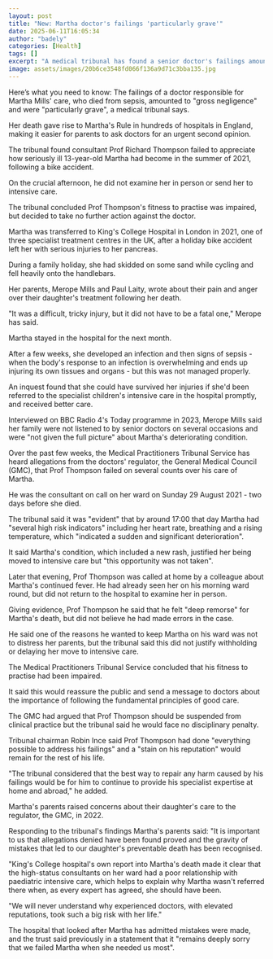 ```yaml
---
layout: post
title: "New: Martha doctor's failings 'particularly grave'"
date: 2025-06-11T16:05:34
author: "badely"
categories: [Health]
tags: []
excerpt: "A medical tribunal has found a senior doctor's failings amounted to gross negligence and misconduct."
image: assets/images/20b6ce3548fd066f136a9d71c3bba135.jpg
---
```


Here’s what you need to know: The failings of a doctor responsible for Martha Mills' care, who died from sepsis, amounted to "gross negligence" and were "particularly grave", a medical tribunal says.

Her death gave rise to Martha's Rule in hundreds of hospitals in England, making it easier for parents to ask doctors for an urgent second opinion.

The tribunal found consultant Prof Richard Thompson failed to appreciate how seriously ill 13-year-old Martha had become in the summer of 2021, following a bike accident.

On the crucial afternoon, he did not examine her in person or send her to intensive care.

The tribunal concluded Prof Thompson's fitness to practise was impaired, but decided to take no further action against the doctor.

Martha was transferred to King's College Hospital in London in 2021, one of three specialist treatment centres in the UK, after a holiday bike accident left her with serious injuries to her pancreas. 

During a family holiday, she had skidded on some sand while cycling and fell heavily onto the handlebars.

Her parents, Merope Mills and Paul Laity, wrote about their pain and anger over their daughter's treatment following her death.

"It was a difficult, tricky injury, but it did not have to be a fatal one," Merope has said.

Martha stayed in the hospital for the next month.

After a few weeks, she developed an infection and then signs of sepsis - when the body's response to an infection is overwhelming and ends up injuring its own tissues and organs - but this was not managed properly.

An inquest found that she could have survived her injuries if she'd been referred to the specialist children's intensive care in the hospital promptly, and received better care.

Interviewed on BBC Radio 4's Today programme in 2023, Merope Mills said her family were not listened to by senior doctors on several occasions and were "not given the full picture" about Martha's deteriorating condition.

Over the past few weeks, the Medical Practitioners Tribunal Service has heard allegations from the doctors' regulator, the General Medical Council (GMC), that Prof Thompson failed on several counts over his care of Martha.

He was the consultant on call on her ward on Sunday 29 August 2021 - two days before she died.

The tribunal said it was "evident" that by around 17:00 that day Martha had "several high risk indicators" including her heart rate, breathing and a rising temperature, which "indicated a sudden and significant deterioration".

It said Martha's condition, which included a new rash, justified her being moved to intensive care but "this opportunity was not taken".

Later that evening, Prof Thompson was called at home by a colleague about Martha's continued fever. He had already seen her on his morning ward round, but did not return to the hospital to examine her in person.

Giving evidence, Prof Thompson he said that he felt "deep remorse" for Martha's death, but did not believe he had made errors in the case.

He said one of the reasons he wanted to keep Martha on his ward was not to distress her parents, but the tribunal said this did not justify withholding or delaying her move to intensive care.

The Medical Practitioners Tribunal Service concluded that his fitness to practise had been impaired.

It said this would reassure the public and send a message to doctors about the importance of following the fundamental principles of good care.

The GMC had argued that Prof Thompson should be suspended from clinical practice but the tribunal said he would face no disciplinary penalty. 

Tribunal chairman Robin Ince said Prof Thompson had done "everything possible to address his failings" and a "stain on his reputation" would remain for the rest of his life.

"The tribunal considered that the best way to repair any harm caused by his failings would be for him to continue to provide his specialist expertise at home and abroad," he added.

Martha's parents raised concerns about their daughter's care to the regulator, the GMC, in 2022.

Responding to the tribunal's findings Martha's parents said: "It is important to us that allegations denied have been found proved and the gravity of mistakes that led to our daughter's preventable death has been recognised. 

"King's College hospital's own report into Martha's death made it clear that the high-status consultants on her ward had a poor relationship with paediatric intensive care, which helps to explain why Martha wasn't referred there when, as every expert has agreed, she should have been.

"We will never understand why experienced doctors, with elevated reputations, took such a big risk with her life."

The hospital that looked after Martha has admitted mistakes were made, and the trust said previously in a statement that it "remains deeply sorry that we failed Martha when she needed us most".

